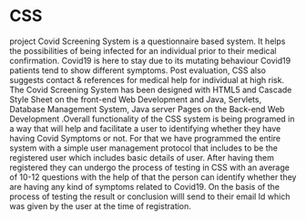 # CSS
project
Covid Screening System is a questionnaire based system. It helps the possibilities of being infected for an individual prior to their medical
confirmation.
Covid19 is here to stay due to its mutating behaviour Covid19 patients tend to show different symptoms.
Post evaluation, CSS also suggests contact & references for medical help for individual at high risk.
The Covid Screening System has been designed with HTML5 and Cascade Style Sheet on the front-end Web Development and Java, Servlets,
Database Management System, Java server Pages on the Back-end Web Development .Overall functionality of the CSS system is being programed
in a way that will help and facilitate a user to identifying whether they have having Covid Symptoms or not. For that we have programmed the entire
system with a simple user management protocol that includes to be the registered user which includes basic details of user.
After having them registered they can undergo the process of testing in CSS with an average of 10-12 questions with the help of that the person can
identify whether they are having any kind of symptoms related to Covid19.
On the basis of the process of testing the result or conclusion willl send to their email Id which was given by the user at the time of registration.
